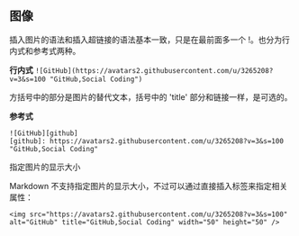 ## 图像

插入图片的语法和插入超链接的语法基本一致，只是在最前面多一个 !。也分为行内式和参考式两种。

**行内式** `![GitHub](https://avatars2.githubusercontent.com/u/3265208?v=3&s=100 "GitHub,Social Coding")`

方括号中的部分是图片的替代文本，括号中的 'title' 部分和链接一样，是可选的。

**参考式**

```
![GitHub][github]
[github]: https://avatars2.githubusercontent.com/u/3265208?v=3&s=100 "GitHub,Social Coding"
```

指定图片的显示大小

Markdown 不支持指定图片的显示大小，不过可以通过直接插入<img />标签来指定相关属性：

`<img src="https://avatars2.githubusercontent.com/u/3265208?v=3&s=100" alt="GitHub" title="GitHub,Social Coding" width="50" height="50" />`
